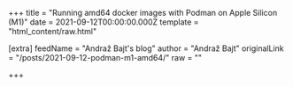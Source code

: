 
+++
title = "Running amd64 docker images with Podman on Apple Silicon (M1)"
date = 2021-09-12T00:00:00.000Z
template = "html_content/raw.html"

[extra]
feedName = "Andraž Bajt's blog"
author = "Andraž Bajt"
originalLink = "/posts/2021-09-12-podman-m1-amd64/"
raw = ""

+++

